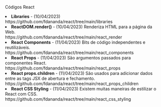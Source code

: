 Códigos React
<li><b>Libraries</b> - (10/04/2023)<br>https://github.com/fdananda/react/tree/main/libraries</li>
<li><b>ReactDOM.render()</b> - (10/04/2023) Renderiza HTML para a página da Web.<br>https://github.com/fdananda/react/tree/main/react_render</li>
<li><b>React Components</b> - (11/04/2023)  Bits de código independentes e reutilizáveis.<br>https://github.com/fdananda/react/tree/main/react_components</li>
<li><b>React Props</b> - (11/04/2023) São argumentos passados para componentes React.<br>https://github.com/fdananda/react/tree/main/react_props</li>
<li><b>React props.children</b> - (11/04/2023) São usados para adicionar dados entre as tags JSX de abertura e fechamento. <br>https://github.com/fdananda/react/tree/main/react_props_children</li>
<li><b>React CSS Styling</b> - (11/04/2023) Existem muitas maneiras de estilizar o React com CSS.<br>https://github.com/fdananda/react/tree/main/react_css_styling</li>
